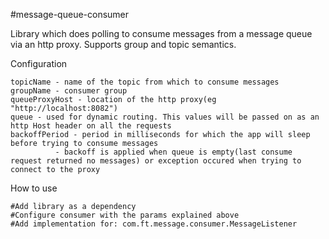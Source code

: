 #message-queue-consumer

Library which does polling to consume messages from a message queue via an http proxy. Supports group and topic semantics.

Configuration
```
topicName - name of the topic from which to consume messages
groupName - consumer group
queueProxyHost - location of the http proxy(eg "http://localhost:8082")
queue - used for dynamic routing. This values will be passed on as an http Host header on all the requests
backoffPeriod - period in milliseconds for which the app will sleep before trying to consume messages 
	      - backoff is applied when queue is empty(last consume request returned no messages) or exception occured when trying to connect to the proxy	
```

How to use
```
#Add library as a dependency
#Configure consumer with the params explained above
#Add implementation for: com.ft.message.consumer.MessageListener 
```

